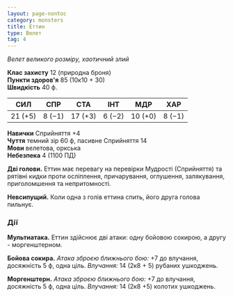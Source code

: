 ```yaml
---
layout: page-nontoc
category: monsters
title: Еттин
type: Велет
tag: 4
---
```


_Велет великого розміру, хаотичний злий_  

**Клас захисту** 12 (природна броня)    
**Пункти здоров'я** 85 (10к10 + 30)    
**Швидкість** 40 ф.  

| СИЛ     | СПР    | СТА     | ІНТ    | МДР     | ХАР    |
| ------- | ------ | ------- | ------ | ------- | ------ |
| 21 (+5) | 8 (−1) | 17 (+3) | 6 (−2) | 10 (+0) | 8 (−1) |

**Навички** Сприйняття +4    
**Чуття** темний зір 60 ф, пасивне Сприйняття 14    
**Мови** велетова, оркська    
**Небезпека** 4 (1100 ПД)  

**Дві голови.** Еттин має перевагу на перевірки Мудрості (Сприйняття) та рятівні кидки проти осліплення, причарування, оглушення, залякування, приголомшення та непритомності.    

**Невсипущий.** Коли одна з голів еттина спить, його друга голова пильнує.

### Дії
**Мультиатака.** Еттин здійснює дві атаки: одну бойовою сокирою, а другу - моргенштерном.    

**Бойова сокира.** _Атака зброєю ближнього бою:_ +7 до влучання, досяжність 5 ф, одна ціль. _Влучання:_ 14 (2к8 + 5) рубаних ушкоджень.    

**Моргенштерн.** _Атака зброєю ближнього бою:_ +7 до влучання, досяжність 5 ф, одна ціль. _Влучання:_ 14 (2к8 +5) колотих ушкоджень.
